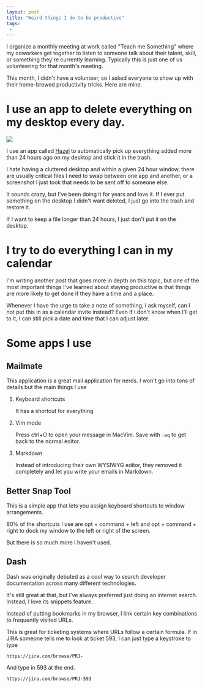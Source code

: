 ```yaml
---
layout: post
title: "Weird things I do to be productive"
tags:
 -
---
```


I organize a monthly meeting at work called "Teach me Something" where my coworkers get together to listen to someone talk about their talent, skill, or something they're currently learning.
Typically this is just one of us volunteering for that month's meeting.

This month, I didn't have a volunteer, so I asked everyone to show up with their home-brewed productivity tricks. Here are mine.

# I use an app to delete everything on my desktop every day.

![](http://cdn.everything.io/blog/productivity-tricks/hazel.png)

I use an app called [Hazel](https://www.noodlesoft.com) to automatically pick up everything added more than 24 hours ago on my desktop and stick it in the trash.

I hate having a cluttered desktop and within a given 24 hour window, there are usually critical files I need to swap between one app and another, or a screenshot I just took that needs to be sent off to someone else.

It sounds crazy, but I've been doing it for years and love it. If I ever put something on the desktop I didn't want deleted, I just go into the trash and restore it.

If I want to keep a file longer than 24 hours, I just don't put it on the desktop.

# I try to do everything I can in my calendar

I'm writing another post that goes more in depth on this topic, but one of the most important things I've learned about staying productive is that things are more likely
to get done if they have a time and a place.

Whenever I have the urge to take a note of something, I ask myself, can I not put this in as a calendar invite instead? Even if I don't know when I'll get to it, I can
still pick a date and time that I can adjust later.

# Some apps I use

## Mailmate

This application is a great mail application for nerds. I won't go into tons of details but the main things I use

1. Keyboard shortcuts

   It has a shortcut for everything

2. Vim mode

   Press ctrl+O to open your message in MacVim. Save with `:wq` to get back to the normal editor.

3. Markdown

   Instead of introducing their own WYSIWYG editor, they removed it completely and let you write your emails in Markdown.

## Better Snap Tool

This is a simple app that lets you assign keyboard shortcuts to window arrangements. 

80% of the shortcuts I use are opt + command + left and opt + command + right to dock my window to the left or right of the screen.

But there is so much more I haven't used.

## Dash

Dash was originally debuted as a cool way to search developer documentation across many different technologies.

It's still great at that, but I've always preferred just doing an internet search. Instead, I love its snippets feature.

Instead of putting bookmarks in my browser, I link certain key combinations to frequently visited URLs.

This is great for ticketing systems where URLs follow a certain formula. If in JIRA someone tells me to look at ticket 593, I can just type a keystroke to type

    https://jira.com/browse/PRJ-

And type in 593 at the end.

    https://jira.com/browse/PRJ-593


